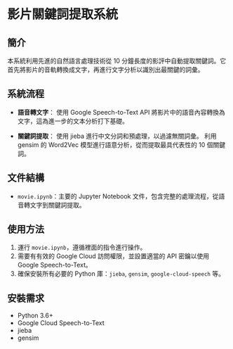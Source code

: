 # 影片關鍵詞提取系統

## 簡介
本系統利用先進的自然語言處理技術從 10 分鐘長度的影評中自動提取關鍵詞。它首先將影片的音軌轉換成文字，再進行文字分析以識別出最關鍵的詞彙。

## 系統流程
- **語音轉文字**：
  使用 Google Speech-to-Text API 將影片中的語音內容轉換為文字，這為進一步的文本分析打下基礎。

- **關鍵詞提取**：
  使用 jieba 進行中文分詞和預處理，以過濾無關詞彙。
  利用 gensim 的 Word2Vec 模型進行語意分析，從而提取最具代表性的 10 個關鍵詞。

## 文件結構
- `movie.ipynb`：主要的 Jupyter Notebook 文件，包含完整的處理流程，從語音轉文字到關鍵詞提取。

## 使用方法
1. 運行 `movie.ipynb`，遵循裡面的指令進行操作。
2. 需要有有效的 Google Cloud 訪問權限，並設置適當的 API 密鑰以使用 Google Speech-to-Text。
3. 確保安裝所有必要的 Python 庫：`jieba`, `gensim`, `google-cloud-speech` 等。

## 安裝需求
- Python 3.6+
- Google Cloud Speech-to-Text
- jieba
- gensim
